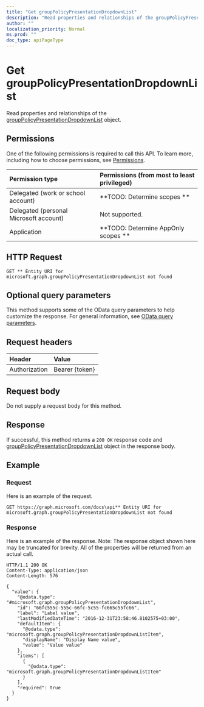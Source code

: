 ```yaml
---
title: "Get groupPolicyPresentationDropdownList"
description: "Read properties and relationships of the groupPolicyPresentationDropdownList object."
author: ""
localization_priority: Normal
ms.prod: ""
doc_type: apiPageType
---
```


# Get groupPolicyPresentationDropdownList

Read properties and relationships of the [groupPolicyPresentationDropdownList](../resources/grouppolicypresentationdropdownlist.md) object.

## Permissions
One of the following permissions is required to call this API. To learn more, including how to choose permissions, see [Permissions](/concepts/permissions-reference.md).

|Permission type|Permissions (from most to least privileged)|
|:---|:---|
|Delegated (work or school account)|**TODO: Determine scopes **|
|Delegated (personal Microsoft account)|Not supported.|
|Application|**TODO: Determine AppOnly scopes **|

## HTTP Request
<!-- {
  "blockType": "ignored"
}
-->
``` http
GET ** Entity URI for microsoft.graph.groupPolicyPresentationDropdownList not found
```

## Optional query parameters
This method supports some of the OData query parameters to help customize the response. For general information, see [OData query parameters](/graph/query-parameters).

## Request headers
|Header|Value|
|:---|:---|
|Authorization|Bearer {token}|

## Request body
Do not supply a request body for this method.

## Response
If successful, this method returns a `200 OK` response code and [groupPolicyPresentationDropdownList](../resources/grouppolicypresentationdropdownlist.md) object in the response body.

## Example

### Request
Here is an example of the request.
<!-- {
  "blockType": "request",
  "name": "get_grouppolicypresentationdropdownlist"
}
-->
``` http
GET https://graph.microsoft.com/docs\api** Entity URI for microsoft.graph.groupPolicyPresentationDropdownList not found
```

### Response
Here is an example of the response. Note: The response object shown here may be truncated for brevity. All of the properties will be returned from an actual call.
<!-- {
  "blockType": "response",
  "truncated": true,
  "@odata.type": "microsoft.graph.groupPolicyPresentationDropdownList"
}
-->
``` http
HTTP/1.1 200 OK
Content-Type: application/json
Content-Length: 576

{
  "value": {
    "@odata.type": "#microsoft.graph.groupPolicyPresentationDropdownList",
    "id": "66fc555c-555c-66fc-5c55-fc665c55fc66",
    "label": "Label value",
    "lastModifiedDateTime": "2016-12-31T23:58:46.8102575+03:00",
    "defaultItem": {
      "@odata.type": "microsoft.graph.groupPolicyPresentationDropdownListItem",
      "displayName": "Display Name value",
      "value": "Value value"
    },
    "items": [
      {
        "@odata.type": "microsoft.graph.groupPolicyPresentationDropdownListItem"
      }
    ],
    "required": true
  }
}
```

